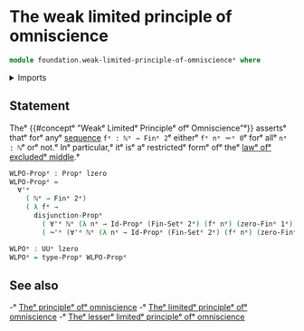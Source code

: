 # The weak limited principle of omniscience

```agda
module foundation.weak-limited-principle-of-omniscienceᵉ where
```

<details><summary>Imports</summary>

```agda
open import elementary-number-theory.natural-numbersᵉ

open import foundation.disjunctionᵉ
open import foundation.negationᵉ
open import foundation.universal-quantificationᵉ
open import foundation.universe-levelsᵉ

open import foundation-core.propositionsᵉ
open import foundation-core.setsᵉ

open import univalent-combinatorics.standard-finite-typesᵉ
```

</details>

## Statement

Theᵉ {{#conceptᵉ "Weakᵉ Limitedᵉ Principleᵉ ofᵉ Omniscience"ᵉ}} assertsᵉ thatᵉ forᵉ anyᵉ
[sequence](foundation.sequences.mdᵉ) `fᵉ : ℕᵉ → Finᵉ 2`ᵉ eitherᵉ `fᵉ nᵉ ＝ᵉ 0`ᵉ forᵉ allᵉ
`nᵉ : ℕ`ᵉ orᵉ not.ᵉ Inᵉ particular,ᵉ itᵉ isᵉ aᵉ restrictedᵉ formᵉ ofᵉ theᵉ
[lawᵉ ofᵉ excludedᵉ middle](foundation.law-of-excluded-middle.md).ᵉ

```agda
WLPO-Propᵉ : Propᵉ lzero
WLPO-Propᵉ =
  ∀'ᵉ
    ( ℕᵉ → Finᵉ 2ᵉ)
    ( λ fᵉ →
      disjunction-Propᵉ
        ( ∀'ᵉ ℕᵉ (λ nᵉ → Id-Propᵉ (Fin-Setᵉ 2ᵉ) (fᵉ nᵉ) (zero-Finᵉ 1ᵉ)))
        ( ¬'ᵉ (∀'ᵉ ℕᵉ (λ nᵉ → Id-Propᵉ (Fin-Setᵉ 2ᵉ) (fᵉ nᵉ) (zero-Finᵉ 1ᵉ)))))

WLPOᵉ : UUᵉ lzero
WLPOᵉ = type-Propᵉ WLPO-Propᵉ
```

## See also

-ᵉ [Theᵉ principleᵉ ofᵉ omniscience](foundation.principle-of-omniscience.mdᵉ)
-ᵉ [Theᵉ limitedᵉ principleᵉ ofᵉ omniscience](foundation.limited-principle-of-omniscience.mdᵉ)
-ᵉ [Theᵉ lesserᵉ limitedᵉ principleᵉ ofᵉ omniscience](foundation.lesser-limited-principle-of-omniscience.mdᵉ)